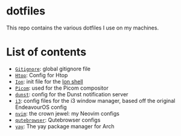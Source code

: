 # dotfiles

This repo contains the various dotfiles I use on my machines.

# List of contents

* [`Gitignore`](.config/git/ignore): global gitignore file
* [`Htop`](.config/htop/htoprc): Config for Htop
* [`Ion`](.config/ion/initrc): init file for the [Ion shell](https://github.com/redox-os/ion)
* [`Picom`](.config/picom.conf): used for the Picom compositor
* [`dunst`](.config/dust/dunstrc): config for the Dunst notification server
* [`i3`](.config/i3): config files for the i3 window manager, based off the
  original EndeavourOS config
* [`nvim`](.config/nvim): the crown jewel: my Neovim configs
* [`qutebrowser`](.config/qutebrowser): Qutebrowser configs
* [`yay`](.config/yay): The yay package manager for Arch

